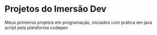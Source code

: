 # Projetos do Imersão Dev

Meus primeiros projetos em programação, iniciados com prática em java script pela plataforma codepen
